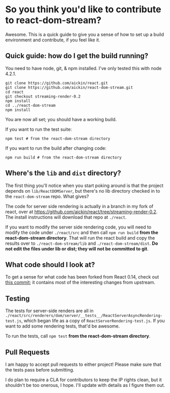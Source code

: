 # So you think you'd like to contribute to react-dom-stream?

Awesome. This is a quick guide to give you a sense of how to set up a build environment and contribute, if you feel like it.

## Quick guide: how do I get the build running?

You need to have node, git, & npm installed. I've only tested this with node 4.2.1.

```
git clone https://github.com/aickin/react.git
git clone https://github.com/aickin/react-dom-stream.git
cd react
git checkout streaming-render-0.2
npm install
cd ../react-dom-stream
npm install
```

You are now all set; you should have a working build.

If you want to run the test suite:
```
npm test # from the react-dom-stream directory
```

If you want to run the build after changing code:
```
npm run build # from the react-dom-stream directory
```

## Where's the `lib` and `dist` directory?

The first thing you'll notice when you start poking around is that the project depends on `lib/ReactDOMServer`, but there's no lib directory checked in to the `react-dom-stream` repo. What gives?

The code for server side rendering is actually in a branch in my fork of react, over at <https://github.com/aickin/react/tree/streaming-render-0.2>. The install instructions will download that repo at `./react`.

If you want to modify the server side rendering code, you will need to modify the code under `./react/src` and then call `npm run build`  **from the react-dom-stream directory**. That will run the react build and copy the results over to `./react-dom-stream/lib` and `./react-dom-stream/dist`. **Do not edit the files under lib or dist; they will not be committed to git**.

## What code should I look at?

To get a sense for what code has been forked from React 0.14, check out [this commit](https://github.com/aickin/react/commit/9159656c53c0335ec6bd56fc7537231a9abeb5d5); it contains most of the interesting changes from upstream.

## Testing

The tests for server-side renders are all in `./react/src/renderers/dom/server/__tests__/ReactServerAsyncRendering-test.js`, which began life as a copy of `ReactServerRendering-test.js`. If you want to add some rendering tests, that'd be awesome.

To run the tests, call `npm test` **from the react-dom-stream directory**.

## Pull Requests

I am happy to accept pull requests to either project! Please make sure that the tests pass before submitting.

I do plan to require a CLA for contributors to keep the IP rights clean, but it shouldn't be too onerous, I hope. I'll update with details as I figure them out.
